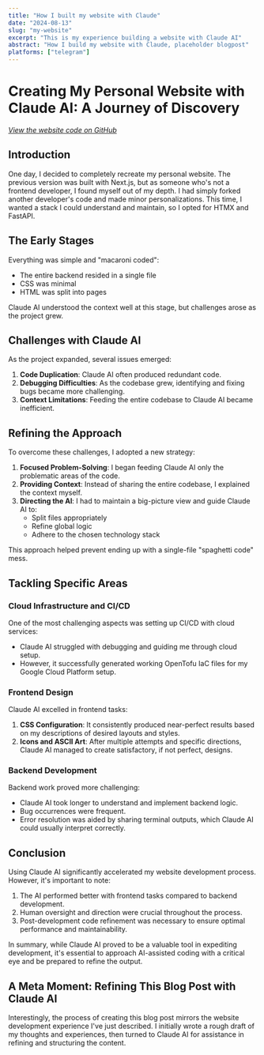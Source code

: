 ```yaml
---
title: "How I built my website with Claude"
date: "2024-08-13"
slug: "my-website"
excerpt: "This is my experience building a website with Claude AI"
abstract: "How I build my website with Claude, placeholder blogpost"
platforms: ["telegram"]
---
```


# Creating My Personal Website with Claude AI: A Journey of Discovery

_[View the website code on GitHub](https://github.com/Jahysama/cv)_

## Introduction

One day, I decided to completely recreate my personal website. The previous version was built with Next.js, but as someone who's not a frontend developer, I found myself out of my depth. I had simply forked another developer's code and made minor personalizations. This time, I wanted a stack I could understand and maintain, so I opted for HTMX and FastAPI.

## The Early Stages

Everything was simple and "macaroni coded":

- The entire backend resided in a single file
- CSS was minimal
- HTML was split into pages

Claude AI understood the context well at this stage, but challenges arose as the project grew.

## Challenges with Claude AI

As the project expanded, several issues emerged:

1. **Code Duplication**: Claude AI often produced redundant code.
2. **Debugging Difficulties**: As the codebase grew, identifying and fixing bugs became more challenging.
3. **Context Limitations**: Feeding the entire codebase to Claude AI became inefficient.

## Refining the Approach

To overcome these challenges, I adopted a new strategy:

1. **Focused Problem-Solving**: I began feeding Claude AI only the problematic areas of the code.
2. **Providing Context**: Instead of sharing the entire codebase, I explained the context myself.
3. **Directing the AI**: I had to maintain a big-picture view and guide Claude AI to:
   - Split files appropriately
   - Refine global logic
   - Adhere to the chosen technology stack

This approach helped prevent ending up with a single-file "spaghetti code" mess.

## Tackling Specific Areas

### Cloud Infrastructure and CI/CD

One of the most challenging aspects was setting up CI/CD with cloud services:

- Claude AI struggled with debugging and guiding me through cloud setup.
- However, it successfully generated working OpenTofu IaC files for my Google Cloud Platform setup.

### Frontend Design

Claude AI excelled in frontend tasks:

1. **CSS Configuration**: It consistently produced near-perfect results based on my descriptions of desired layouts and styles.
2. **Icons and ASCII Art**: After multiple attempts and specific directions, Claude AI managed to create satisfactory, if not perfect, designs.

### Backend Development

Backend work proved more challenging:

- Claude AI took longer to understand and implement backend logic.
- Bug occurrences were frequent.
- Error resolution was aided by sharing terminal outputs, which Claude AI could usually interpret correctly.

## Conclusion

Using Claude AI significantly accelerated my website development process. However, it's important to note:

1. The AI performed better with frontend tasks compared to backend development.
2. Human oversight and direction were crucial throughout the process.
3. Post-development code refinement was necessary to ensure optimal performance and maintainability.

In summary, while Claude AI proved to be a valuable tool in expediting development, it's essential to approach AI-assisted coding with a critical eye and be prepared to refine the output.

## A Meta Moment: Refining This Blog Post with Claude AI

Interestingly, the process of creating this blog post mirrors the website development experience I've just described. I initially wrote a rough draft of my thoughts and experiences, then turned to Claude AI for assistance in refining and structuring the content.
